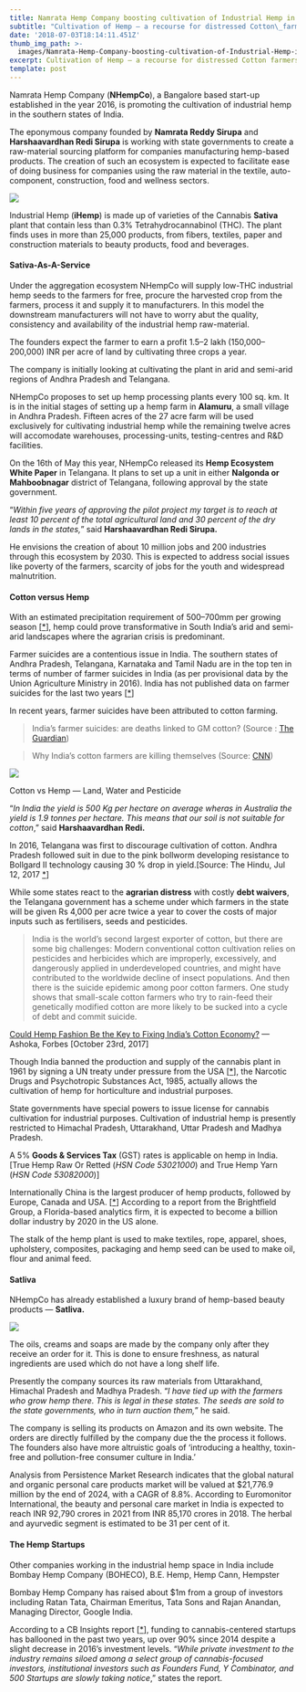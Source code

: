 ```yaml
---
title: Namrata Hemp Company boosting cultivation of Industrial Hemp in South India
subtitle: "Cultivation of Hemp — a recourse for distressed Cotton\_farmers"
date: '2018-07-03T18:14:11.451Z'
thumb_img_path: >-
  images/Namrata-Hemp-Company-boosting-cultivation-of-Industrial-Hemp-in-South-India/1*mz_AhXU9OdmYLYaLEAnD5g.jpeg
excerpt: Cultivation of Hemp — a recourse for distressed Cotton farmers
template: post
---
```

Namrata Hemp Company (**NHempCo**), a Bangalore based start-up established in the year 2016, is promoting the cultivation of industrial hemp in the southern states of India.

The eponymous company founded by **Namrata Reddy Sirupa** and **Harshaavardhan Redi Sirupa** is working with state governments to create a raw-material sourcing platform for companies manufacturing hemp-based products. The creation of such an ecosystem is expected to facilitate ease of doing business for companies using the raw material in the textile, auto-component, construction, food and wellness sectors.

![](/images/Namrata-Hemp-Company-boosting-cultivation-of-Industrial-Hemp-in-South-India/1*mz_AhXU9OdmYLYaLEAnD5g.jpeg)

Industrial Hemp (**iHemp**) is made up of varieties of the Cannabis **Sativa** plant that contain less than 0.3% Tetrahydrocannabinol (THC). The plant finds uses in more than 25,000 products, from fibers, textiles, paper and construction materials to beauty products, food and beverages.

#### **Sativa-As-A-Service**

Under the aggregation ecosystem NHempCo will supply low-THC industrial hemp seeds to the farmers for free, procure the harvested crop from the farmers, process it and supply it to manufacturers. In this model the downstream manufacturers will not have to worry abut the quality, consistency and availability of the industrial hemp raw-material.

The founders expect the farmer to earn a profit 1.5–2 lakh (150,000–200,000) INR per acre of land by cultivating three crops a year.

The company is initially looking at cultivating the plant in arid and semi-arid regions of Andhra Pradesh and Telangana.

NHempCo proposes to set up hemp processing plants every 100 sq. km. It is in the initial stages of setting up a hemp farm in **Alamuru**, a small village in Andhra Pradesh. Fifteen acres of the 27 acre farm will be used exclusively for cultivating industrial hemp while the remaining twelve acres will accomodate warehouses, processing-units, testing-centres and R&D facilities.

On the 16th of May this year, NHempCo released its **Hemp Ecosystem White Paper** in Telangana. It plans to set up a unit in either **Nalgonda or Mahboobnagar** district of Telangana, following approval by the state government.

“*Within five years of approving the pilot project my target is to reach at least 10 percent of the total agricultural land and 30 percent of the dry lands in the states,*” said **Harshaavardhan Redi Sirupa.**

He envisions the creation of about 10 million jobs and 200 industries through this ecosystem by 2030. This is expected to address social issues like poverty of the farmers, scarcity of jobs for the youth and widespread malnutrition.

#### Cotton versus Hemp

With an estimated precipitation requirement of 500–700mm per growing season \[[\*](https://www.sei.org/mediamanager/documents/Publications/SEI-Report-EcologicalFootprintAndWaterAnalysisOfCottonHempAndPolyester-2005.pdf)\], hemp could prove transformative in South India’s arid and semi-arid landscapes where the agrarian crisis is predominant.

Farmer suicides are a contentious issue in India. The southern states of Andhra Pradesh, Telangana, Karnataka and Tamil Nadu are in the top ten in terms of number of farmer suicides in India (as per provisional data by the Union Agriculture Ministry in 2016). India has not published data on farmer suicides for the last two years \[[\*](https://scroll.in/article/881265/india-has-not-published-data-on-farmer-suicides-for-the-last-two-years)\]

In recent years, farmer suicides have been attributed to cotton farming.

> India’s farmer suicides: are deaths linked to GM cotton? (Source : [The Guardian](https://www.theguardian.com/global-development/gallery/2014/may/05/india-cotton-suicides-farmer-deaths-gm-seeds))

> Why India’s cotton farmers are killing themselves (Source: [CNN](https://edition.cnn.com/2015/04/19/asia/india-cotton-farmers-suicide/index.html))

![](/images/Namrata-Hemp-Company-boosting-cultivation-of-Industrial-Hemp-in-South-India/1*bgbo52ilyIbM1cLj1BItdQ.png)

<figcaption>Cotton vs Hemp — Land, Water and Pesticide</figcaption>

“*In India the yield is 500 Kg per hectare on average wheras in Australia the yield is 1.9 tonnes per hectare. This means that our soil is not suitable for cotton*,” said **Harshaavardhan Redi.**

In 2016, Telangana was first to discourage cultivation of cotton. Andhra Pradesh followed suit in due to the pink bollworm developing resistance to Bollgard II technology causing 30 % drop in yield.\[Source: The Hindu, Jul 12, 2017 [\*](http://www.thehindu.com/news/national/andhra-pradesh/govt-to-discourage-cotton-cultivation/article19260575.ece)\]

While some states react to the **agrarian distress** with costly **debt waivers**, the Telangana government has a scheme under which farmers in the state will be given Rs 4,000 per acre twice a year to cover the costs of major inputs such as fertilisers, seeds and pesticides.

> India is the world’s second largest exporter of cotton, but there are some big challenges: Modern conventional cotton cultivation relies on pesticides and herbicides which are improperly, excessively, and dangerously applied in underdeveloped countries, and might have contributed to the worldwide decline of insect populations. And then there is the suicide epidemic among poor cotton farmers. One study shows that small-scale cotton farmers who try to rain-feed their genetically modified cotton are more likely to be sucked into a cycle of debt and commit suicide.

[Could Hemp Fashion Be the Key to Fixing India’s Cotton Economy?](https://www.forbes.com/sites/ashoka/2017/10/23/could-hemp-fashion-be-the-key-to-fixing-indias-cotton-economy/) — Ashoka, Forbes \[October 23rd, 2017\]

Though India banned the production and supply of the cannabis plant in 1961 by signing a UN treaty under pressure from the USA \[[\*](https://theprint.in/opinion/high-time-india-land-of-bhang-legalises-marijuana-shashi-tharoor/66245/)\], the Narcotic Drugs and Psychotropic Substances Act, 1985, actually allows the cultivation of hemp for horticulture and industrial purposes.

State governments have special powers to issue license for cannabis cultivation for industrial purposes. Cultivation of industrial hemp is presently restricted to Himachal Pradesh, Uttarakhand, Uttar Pradesh and Madhya Pradesh.

A 5% **Goods & Services Tax** (GST) rates is applicable on hemp in India. \[True Hemp Raw Or Retted (*HSN Code 53021000*) and True Hemp Yarn (*HSN Code 53082000*)\]

Internationally China is the largest producer of hemp products, followed by Europe, Canada and USA. \[[\*](https://www.linkedin.com/pulse/europe-hemp-supplier-world-richard-rose/)\] According to a report from the Brightfield Group, a Florida-based analytics firm, it is expected to become a billion dollar industry by 2020 in the US alone.

The stalk of the hemp plant is used to make textiles, rope, apparel, shoes, upholstery, composites, packaging and hemp seed can be used to make oil, flour and animal feed.

#### Satliva

NHempCo  has already established a luxury brand of hemp-based beauty products — **Satliva.**

![](/images/Namrata-Hemp-Company-boosting-cultivation-of-Industrial-Hemp-in-South-India/1*GjNUgXHQ0Ww1MArkaRsR9w.jpeg)

The oils, creams and soaps are made by the company only after they receive an order for it. This is done to ensure freshness, as natural ingredients are used which do not have a long shelf life.

Presently the company sources its raw materials from Uttarakhand, Himachal Pradesh and Madhya Pradesh. “*I have tied up with the farmers who grow hemp there. This is legal in these states. The seeds are sold to the state governments, who in turn auction them,*” he said.

The company is selling its products on Amazon and its own website. The orders are directly fulfilled by the company due the the process it follows. The founders also have more altruistic goals of ‘introducing a healthy, toxin-free and pollution-free consumer culture in India.’

Analysis from Persistence Market Research indicates that the global natural and organic personal care products market will be valued at $21,776.9 million by the end of 2024, with a CAGR of 8.8%. According to Euromonitor International, the beauty and personal care market in India is expected to reach INR 92,790 crores in 2021 from INR 85,170 crores in 2018. The herbal and ayurvedic segment is estimated to be 31 per cent of it.

#### The Hemp Startups

Other companies working in the industrial hemp space in India include Bombay Hemp Company (BOHECO), B.E. Hemp, Hemp Cann, Hempster

Bombay Hemp Company has raised about $1m from a group of investors including Ratan Tata, Chairman Emeritus, Tata Sons and Rajan Anandan, Managing Director, Google India.

According to a CB Insights report \[[\*](https://www.cbinsights.com/research/cannabis-industry-market-map/)\], funding to cannabis-centered startups has ballooned in the past two years, up over 90% since 2014 despite a slight decrease in 2016’s investment levels. “*While private investment to the industry remains siloed among a select group of cannabis-focused investors, institutional investors such as Founders Fund, Y Combinator, and 500 Startups are slowly taking notice*,” states the report.
